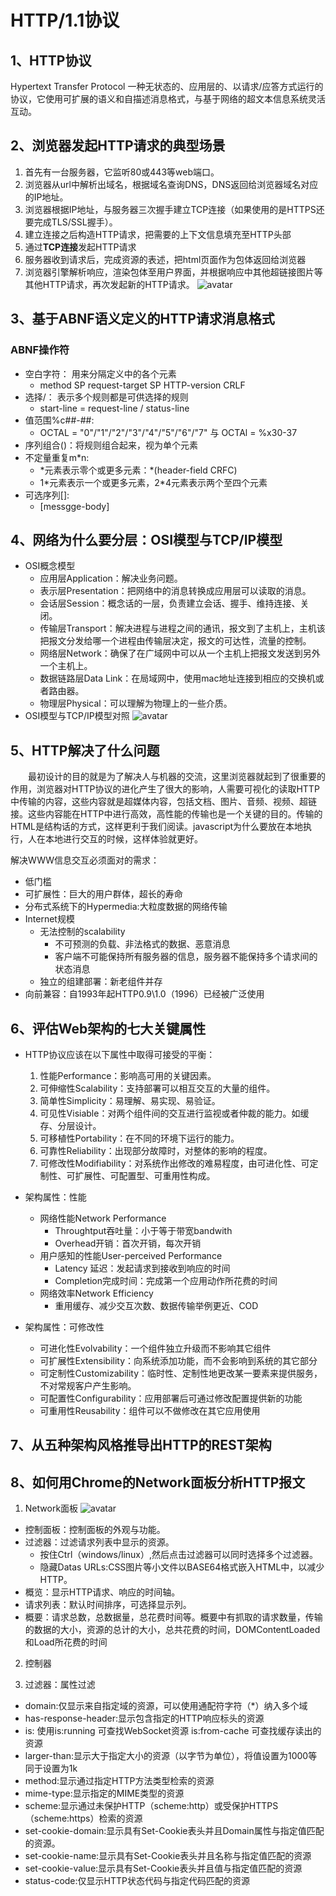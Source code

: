 # HTTP/1.1协议

## 1、HTTP协议
Hypertext Transfer Protocol 一种无状态的、应用层的、以请求/应答方式运行的协议，它使用可扩展的语义和自描述消息格式，与基于网络的超文本信息系统灵活互动。

## 2、浏览器发起HTTP请求的典型场景
1. 首先有一台服务器，它监听80或443等web端口。
2. 浏览器从url中解析出域名，根据域名查询DNS，DNS返回给浏览器域名对应的IP地址。
3. 浏览器根据IP地址，与服务器三次握手建立TCP连接（如果使用的是HTTPS还要完成TLS/SSL握手）。
4. 建立连接之后构造HTTP请求，把需要的上下文信息填充至HTTP头部
5. 通过**TCP连接**发起HTTP请求
6. 服务器收到请求后，完成资源的表述，把html页面作为包体返回给浏览器
7. 浏览器引擎解析响应，渲染包体至用户界面，并根据响应中其他超链接图片等其他HTTP请求，再次发起新的HTTP请求。
![avatar](/http/http请求.png)

## 3、基于ABNF语义定义的HTTP请求消息格式
### ABNF操作符
+ 空白字符： 用来分隔定义中的各个元素
  + method SP request-target SP HTTP-version CRLF
+ 选择/： 表示多个规则都是可供选择的规则
  + start-line = request-line / status-line
+ 值范围%c##-##:
  + OCTAL = "0"/"1"/"2"/"3"/"4"/"5"/"6"/"7" 与 OCTAl = %x30-37
+ 序列组合()：将规则组合起来，视为单个元素
+ 不定量重复m\*n:
  + \*元素表示零个或更多元素：\*(header-field CRFC)
  + 1\*元素表示一个或更多元素，2\*4元素表示两个至四个元素
+ 可选序列\[\]:
  + \[messgge-body\]
<!--
使用Wireshark抓包
telnet www.taohui.pub 80
GET /wp-content/plugins/Pure-Highlightjs_1.0/assets/pure-highlight.css?ver=0.1.0 HTTP/1.1
Host:www.taohui.pub
 -->
## 4、网络为什么要分层：OSI模型与TCP/IP模型
+ OSI概念模型
  + 应用层Application：解决业务问题。
  + 表示层Presentation：把网络中的消息转换成应用层可以读取的消息。
  + 会话层Session：概念话的一层，负责建立会话、握手、维持连接、关闭。
  + 传输层Transport：解决进程与进程之间的通讯，报文到了主机上，主机该把报文分发给哪一个进程由传输层决定，报文的可达性，流量的控制。
  + 网络层Network：确保了在广域网中可以从一个主机上把报文发送到另外一个主机上。
  + 数据链路层Data Link：在局域网中，使用mac地址连接到相应的交换机或者路由器。
  + 物理层Physical：可以理解为物理上的一些介质。
+ OSI模型与TCP/IP模型对照
![avatar](/http/osi与tcp.png)

## 5、HTTP解决了什么问题
&ensp;&ensp;&ensp;&ensp;最初设计的目的就是为了解决人与机器的交流，这里浏览器就起到了很重要的作用，浏览器对HTTP协议的进化产生了很大的影响，人需要可视化的读取HTTP中传输的内容，这些内容就是超媒体内容，包括文档、图片、音频、视频、超链接。这些内容能在HTTP中进行高效，高性能的传输也是一个关键的目的。传输的HTML是结构话的方式，这样更利于我们阅读。javascript为什么要放在本地执行，人在本地进行交互的时候，这样体验就更好。

解决WWW信息交互必须面对的需求：
+ 低门槛
+ 可扩展性：巨大的用户群体，超长的寿命
+ 分布式系统下的Hypermedia:大粒度数据的网络传输
+ Internet规模
  + 无法控制的scalability
    + 不可预测的负载、非法格式的数据、恶意消息
    + 客户端不可能保持所有服务器的信息，服务器不能保持多个请求间的状态消息
  + 独立的组建部署：新老组件并存
+ 向前兼容：自1993年起HTTP0.9\1.0（1996）已经被广泛使用

## 6、评估Web架构的七大关键属性
+ HTTP协议应该在以下属性中取得可接受的平衡：
  1. 性能Performance：影响高可用的关键因素。
  2. 可伸缩性Scalability：支持部署可以相互交互的大量的组件。
  3. 简单性Simplicity：易理解、易实现、易验证。
  4. 可见性Visiable：对两个组件间的交互进行监视或者仲裁的能力。如缓存、分层设计。
  5. 可移植性Portability：在不同的环境下运行的能力。
  6. 可靠性Reliability：出现部分故障时，对整体的影响的程度。
  7. 可修改性Modifiability：对系统作出修改的难易程度，由可进化性、可定制性、可扩展性、可配置型、可重用性构成。

+ 架构属性：性能
  + 网络性能Network Performance
    + Throughtput吞吐量：小于等于带宽bandwith
    + Overhead开销：首次开销，每次开销
  + 用户感知的性能User-perceived Performance
    + Latency 延迟：发起请求到接收到响应的时间
    + Completion完成时间：完成第一个应用动作所花费的时间
  + 网络效率Network Efficiency
    + 重用缓存、减少交互次数、数据传输举例更近、COD

+ 架构属性：可修改性
  + 可进化性Evolvability：一个组件独立升级而不影响其它组件
  + 可扩展性Extensibility：向系统添加功能，而不会影响到系统的其它部分
  + 可定制性Customizability：临时性、定制性地更改某一要素来提供服务，不对常规客户产生影响。
  + 可配置性Configurability：应用部署后可通过修改配置提供新的功能
  + 可重用性Reusability：组件可以不做修改在其它应用使用

## 7、从五种架构风格推导出HTTP的REST架构
## 8、如何用Chrome的Network面板分析HTTP报文
1. Network面板
![avatar](/http/network面板.png)
+ 控制面板：控制面板的外观与功能。
+ 过滤器：过滤请求列表中显示的资源。
  + 按住Ctrl（windows/linux）,然后点击过滤器可以同时选择多个过滤器。
  + 隐藏Datas URLs:CSS图片等小文件以BASE64格式嵌入HTML中，以减少HTTP。
+ 概览：显示HTTP请求、响应的时间轴。
+ 请求列表：默认时间排序，可选择显示列。
+ 概要：请求总数，总数据量，总花费时间等。概要中有抓取的请求数量，传输的数据的大小，资源的总计的大小，总共花费的时间，DOMContentLoaded和Load所花费的时间

2. 控制器

3. 过滤器：属性过滤
+ domain:仅显示来自指定域的资源，可以使用通配符字符（*）纳入多个域
+ has-response-header:显示包含指定的HTTP响应标头的资源
+ is: 使用is:running 可查找WebSocket资源  is:from-cache 可查找缓存读出的资源
+ larger-than:显示大于指定大小的资源（以字节为单位），将值设置为1000等同于设置为1k
+ method:显示通过指定HTTP方法类型检索的资源
+ mime-type:显示指定的MIME类型的资源
+ scheme:显示通过未保护HTTP（scheme:http）或受保护HTTPS（scheme:https）检索的资源
+ set-cookie-domain:显示具有Set-Cookie表头并且Domain属性与指定值匹配的资源。
+ set-cookie-name:显示具有Set-Cookie表头并且名称与指定值匹配的资源
+ set-cookie-value:显示具有Set-Cookie表头并且值与指定值匹配的资源
+ status-code:仅显示HTTP状态代码与指定代码匹配的资源
